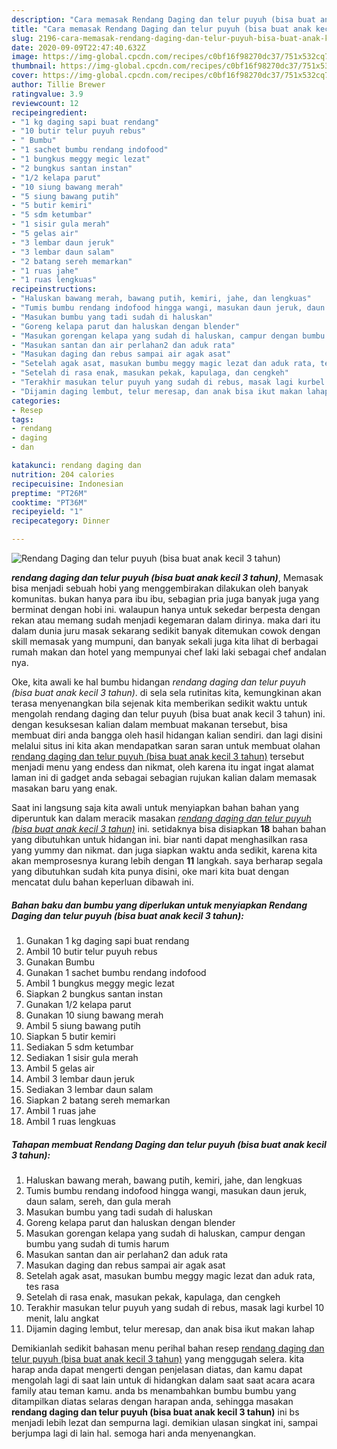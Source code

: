 ```yaml
---
description: "Cara memasak Rendang Daging dan telur puyuh (bisa buat anak kecil 3 tahun) yang Enak Banget"
title: "Cara memasak Rendang Daging dan telur puyuh (bisa buat anak kecil 3 tahun) yang Enak Banget"
slug: 2196-cara-memasak-rendang-daging-dan-telur-puyuh-bisa-buat-anak-kecil-3-tahun-yang-enak-banget
date: 2020-09-09T22:47:40.632Z
image: https://img-global.cpcdn.com/recipes/c0bf16f98270dc37/751x532cq70/rendang-daging-dan-telur-puyuh-bisa-buat-anak-kecil-3-tahun-foto-resep-utama.jpg
thumbnail: https://img-global.cpcdn.com/recipes/c0bf16f98270dc37/751x532cq70/rendang-daging-dan-telur-puyuh-bisa-buat-anak-kecil-3-tahun-foto-resep-utama.jpg
cover: https://img-global.cpcdn.com/recipes/c0bf16f98270dc37/751x532cq70/rendang-daging-dan-telur-puyuh-bisa-buat-anak-kecil-3-tahun-foto-resep-utama.jpg
author: Tillie Brewer
ratingvalue: 3.9
reviewcount: 12
recipeingredient:
- "1 kg daging sapi buat rendang"
- "10 butir telur puyuh rebus"
- " Bumbu"
- "1 sachet bumbu rendang indofood"
- "1 bungkus meggy megic lezat"
- "2 bungkus santan instan"
- "1/2 kelapa parut"
- "10 siung bawang merah"
- "5 siung bawang putih"
- "5 butir kemiri"
- "5 sdm ketumbar"
- "1 sisir gula merah"
- "5 gelas air"
- "3 lembar daun jeruk"
- "3 lembar daun salam"
- "2 batang sereh memarkan"
- "1 ruas jahe"
- "1 ruas lengkuas"
recipeinstructions:
- "Haluskan bawang merah, bawang putih, kemiri, jahe, dan lengkuas"
- "Tumis bumbu rendang indofood hingga wangi, masukan daun jeruk, daun salam, sereh, dan gula merah"
- "Masukan bumbu yang tadi sudah di haluskan"
- "Goreng kelapa parut dan haluskan dengan blender"
- "Masukan gorengan kelapa yang sudah di haluskan, campur dengan bumbu yang sudah di tumis harum"
- "Masukan santan dan air perlahan2 dan aduk rata"
- "Masukan daging dan rebus sampai air agak asat"
- "Setelah agak asat, masukan bumbu meggy magic lezat dan aduk rata, tes rasa"
- "Setelah di rasa enak, masukan pekak, kapulaga, dan cengkeh"
- "Terakhir masukan telur puyuh yang sudah di rebus, masak lagi kurbel 10 menit, lalu angkat"
- "Dijamin daging lembut, telur meresap, dan anak bisa ikut makan lahap"
categories:
- Resep
tags:
- rendang
- daging
- dan

katakunci: rendang daging dan 
nutrition: 204 calories
recipecuisine: Indonesian
preptime: "PT26M"
cooktime: "PT36M"
recipeyield: "1"
recipecategory: Dinner

---
```



![Rendang Daging dan telur puyuh (bisa buat anak kecil 3 tahun)](https://img-global.cpcdn.com/recipes/c0bf16f98270dc37/751x532cq70/rendang-daging-dan-telur-puyuh-bisa-buat-anak-kecil-3-tahun-foto-resep-utama.jpg)

<b><i>rendang daging dan telur puyuh (bisa buat anak kecil 3 tahun)</i></b>, Memasak bisa menjadi sebuah hobi yang menggembirakan dilakukan oleh banyak komunitas. bukan hanya para ibu ibu, sebagian pria juga banyak juga yang berminat dengan hobi ini. walaupun hanya untuk sekedar berpesta dengan rekan atau memang sudah menjadi kegemaran dalam dirinya. maka dari itu dalam dunia juru masak sekarang sedikit banyak ditemukan cowok dengan skill memasak yang mumpuni, dan banyak sekali juga kita lihat di berbagai rumah makan dan hotel yang mempunyai chef laki laki sebagai chef andalan nya.

Oke, kita awali ke hal bumbu hidangan <i>rendang daging dan telur puyuh (bisa buat anak kecil 3 tahun)</i>. di sela sela rutinitas kita, kemungkinan akan terasa menyenangkan bila sejenak kita memberikan sedikit waktu untuk mengolah rendang daging dan telur puyuh (bisa buat anak kecil 3 tahun) ini. dengan kesuksesan kalian dalam membuat makanan tersebut, bisa membuat diri anda bangga oleh hasil hidangan kalian sendiri. dan lagi disini melalui situs ini kita akan mendapatkan saran saran untuk membuat olahan <u>rendang daging dan telur puyuh (bisa buat anak kecil 3 tahun)</u> tersebut menjadi menu yang endess dan nikmat, oleh karena itu ingat ingat alamat laman ini di gadget anda sebagai sebagian rujukan kalian dalam memasak masakan baru yang enak.




Saat ini langsung saja kita awali untuk menyiapkan bahan bahan yang diperuntuk kan dalam meracik masakan <u><i>rendang daging dan telur puyuh (bisa buat anak kecil 3 tahun)</i></u> ini. setidaknya bisa disiapkan <b>18</b> bahan bahan yang dibutuhkan untuk hidangan ini. biar nanti dapat menghasilkan rasa yang yummy dan nikmat. dan juga siapkan waktu anda sedikit, karena kita akan memprosesnya kurang lebih dengan <b>11</b> langkah. saya berharap segala yang dibutuhkan sudah kita punya disini, oke mari kita buat dengan mencatat dulu bahan keperluan dibawah ini.

<!--inarticleads1-->

##### Bahan baku dan bumbu yang diperlukan untuk menyiapkan Rendang Daging dan telur puyuh (bisa buat anak kecil 3 tahun):

1. Gunakan 1 kg daging sapi buat rendang
1. Ambil 10 butir telur puyuh rebus
1. Gunakan  Bumbu
1. Gunakan 1 sachet bumbu rendang indofood
1. Ambil 1 bungkus meggy megic lezat
1. Siapkan 2 bungkus santan instan
1. Gunakan 1/2 kelapa parut
1. Gunakan 10 siung bawang merah
1. Ambil 5 siung bawang putih
1. Siapkan 5 butir kemiri
1. Sediakan 5 sdm ketumbar
1. Sediakan 1 sisir gula merah
1. Ambil 5 gelas air
1. Ambil 3 lembar daun jeruk
1. Sediakan 3 lembar daun salam
1. Siapkan 2 batang sereh memarkan
1. Ambil 1 ruas jahe
1. Ambil 1 ruas lengkuas




<!--inarticleads2-->

##### Tahapan membuat Rendang Daging dan telur puyuh (bisa buat anak kecil 3 tahun):

1. Haluskan bawang merah, bawang putih, kemiri, jahe, dan lengkuas
1. Tumis bumbu rendang indofood hingga wangi, masukan daun jeruk, daun salam, sereh, dan gula merah
1. Masukan bumbu yang tadi sudah di haluskan
1. Goreng kelapa parut dan haluskan dengan blender
1. Masukan gorengan kelapa yang sudah di haluskan, campur dengan bumbu yang sudah di tumis harum
1. Masukan santan dan air perlahan2 dan aduk rata
1. Masukan daging dan rebus sampai air agak asat
1. Setelah agak asat, masukan bumbu meggy magic lezat dan aduk rata, tes rasa
1. Setelah di rasa enak, masukan pekak, kapulaga, dan cengkeh
1. Terakhir masukan telur puyuh yang sudah di rebus, masak lagi kurbel 10 menit, lalu angkat
1. Dijamin daging lembut, telur meresap, dan anak bisa ikut makan lahap




Demikianlah sedikit bahasan menu perihal bahan resep <u>rendang daging dan telur puyuh (bisa buat anak kecil 3 tahun)</u> yang menggugah selera. kita harap anda dapat mengerti dengan penjelasan diatas, dan kamu dapat mengolah lagi di saat lain untuk di hidangkan dalam saat saat acara acara family atau teman kamu. anda bs menambahkan bumbu bumbu yang ditampilkan diatas selaras dengan harapan anda, sehingga masakan <b>rendang daging dan telur puyuh (bisa buat anak kecil 3 tahun)</b> ini bs menjadi lebih lezat dan sempurna lagi. demikian ulasan singkat ini, sampai berjumpa lagi di lain hal. semoga hari anda menyenangkan.
